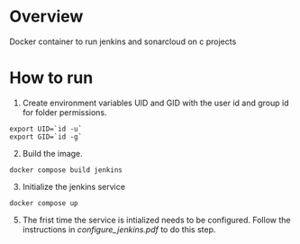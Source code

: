 # Overview

Docker container to run jenkins and sonarcloud on c projects

# How to run

1. Create environment variables UID and GID with the user id and group id for folder permissions.
```
export UID=`id -u`
export GID=`id -g`
```
2. Build the image.
```
docker compose build jenkins
```
3. Initialize the jenkins service
```
docker compose up 
```
5. The frist time the service is intialized needs to be configured. Follow the instructions in *configure_jenkins.pdf* to do this step.
